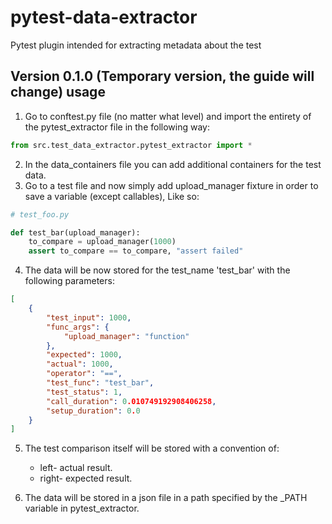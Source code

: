 # pytest-data-extractor
Pytest plugin intended for extracting metadata about the test 

## Version 0.1.0 (Temporary version, the guide will change) usage

1. Go to conftest.py file (no matter what level) and import the entirety of the pytest_extractor file in the following way:

```python
from src.test_data_extractor.pytest_extractor import *
```

2. In the data_containers file you can add additional containers for the test data.
3. Go to a test file and now simply add upload_manager fixture in order to save a variable (except callables), Like so:

```python
# test_foo.py

def test_bar(upload_manager):
    to_compare = upload_manager(1000)
    assert to_compare == to_compare, "assert failed"
```

4. The data will be now stored for the test_name 'test_bar' with the following parameters:
```json
[
    {
        "test_input": 1000,
        "func_args": {
            "upload_manager": "function"
        },
        "expected": 1000,
        "actual": 1000,
        "operator": "==",
        "test_func": "test_bar",
        "test_status": 1,
        "call_duration": 0.010749192908406258,
        "setup_duration": 0.0
    }
]

```
5. The test comparison itself will be stored with a convention of:
    * left- actual result.
    * right- expected result.

6. The data will be stored in a json file in a path specified by the _PATH variable in pytest_extractor.